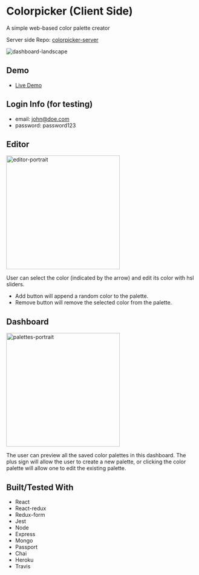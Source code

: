# Colorpicker (Client Side)
A simple web-based color palette creator

Server side Repo: [colorpicker-server](https://github.com/jsphkm/colorpicker-server.git)

![dashboard-landscape](https://user-images.githubusercontent.com/28643797/47056143-d3d00300-d16f-11e8-9047-c88dec869d69.png)

## Demo
* [Live Demo](https://colorpicker-client.herokuapp.com/)
## Login Info (for testing)
 - email: john@doe.com
 - password: password123

## Editor

<img src='https://user-images.githubusercontent.com/28643797/47057276-c36e5700-d174-11e8-9ea5-d542a31908ee.png' alt='editor-portrait' width='300' />

User can select the color (indicated by the arrow) and edit its color with hsl sliders.
 - Add button will append a random color to the palette.
 - Remove button will remove the selected color from the palette.

## Dashboard
<img src='https://user-images.githubusercontent.com/28643797/47056526-a421fa80-d171-11e8-9b8b-46d45805722c.png' alt='palettes-portrait' width='300' />

The user can preview all the saved color palettes in this dashboard.
The plus sign will allow the user to create a new palette, or clicking the color palette will allow one to edit the existing palette.

## Built/Tested With
 - React
 - React-redux
 - Redux-form
 - Jest
 - Node
 - Express
 - Mongo
 - Passport
 - Chai
 - Heroku
 - Travis